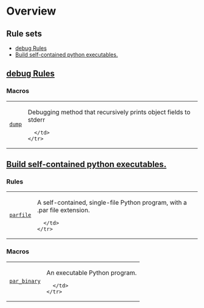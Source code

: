 
# Overview


<nav class="toc">
  <h2>Rule sets</h2>
  <ul>
    <li><a href="#debug">debug Rules</a></li>
    <li><a href="#subpar">Build self-contained python executables.</a></li>
  </ul>
</nav>

<h2><a href="./debug.html">debug Rules</a></h2>

<h3>Macros</h3>
<table class="overview-table">
  <colgroup>
    <col class="col-name" />
    <col class="col-description" />
  </colgroup>
  <tbody>
    <tr>
      <td>
        <a href="./debug.html#dump">
          <code>dump</code>
        </a>
      </td>
      <td>
        <p>Debugging method that recursively prints object fields to stderr</p>

      </td>
    </tr>
  </tbody>
</table>
<h2><a href="./subpar.html">Build self-contained python executables.</a></h2>

<h3>Rules</h3>
<table class="overview-table">
  <colgroup>
    <col class="col-name" />
    <col class="col-description" />
  </colgroup>
  <tbody>
    <tr>
      <td>
        <a href="./subpar.html#parfile">
          <code>parfile</code>
        </a>
      </td>
      <td>
        <p>A self-contained, single-file Python program, with a .par file extension.</p>

      </td>
    </tr>
  </tbody>
</table>
<h3>Macros</h3>
<table class="overview-table">
  <colgroup>
    <col class="col-name" />
    <col class="col-description" />
  </colgroup>
  <tbody>
    <tr>
      <td>
        <a href="./subpar.html#par_binary">
          <code>par_binary</code>
        </a>
      </td>
      <td>
        <p>An executable Python program.</p>

      </td>
    </tr>
  </tbody>
</table>

